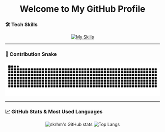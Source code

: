 <h1 align="center">Welcome to My GitHub Profile</h1>

### 🛠️ Tech Skills

<div align="center">
  <a href="https://skillicons.dev">
    <img src="https://skillicons.dev/icons?i=html,css,js,php,nodejs,express,c,cs,java,kotlin,androidstudio,python,django" alt="My Skills">
  </a>
</div>

---

### 🐍 Contribution Snake

<div align="center">
  <img src="https://raw.githubusercontent.com/skrhm/skrhm/output/github-contribution-grid-snake.svg" alt="GitHub Contribution Grid Snake">
</div>

---

### 📈 GitHub Stats & Most Used Languages

<div align="center">
  <img src="https://github-readme-stats-skrhm.vercel.app/api?username=skrhm&show_icons=true&count_private=true&theme=dracula" alt="skrhm's GitHub stats" width="45%" height="195px">
  <img src="https://github-readme-stats-skrhm.vercel.app/api/top-langs/?username=skrhm&layout=donut&count_private=true&theme=dracula" alt="Top Langs" width="30%" height="195px">
</div>
